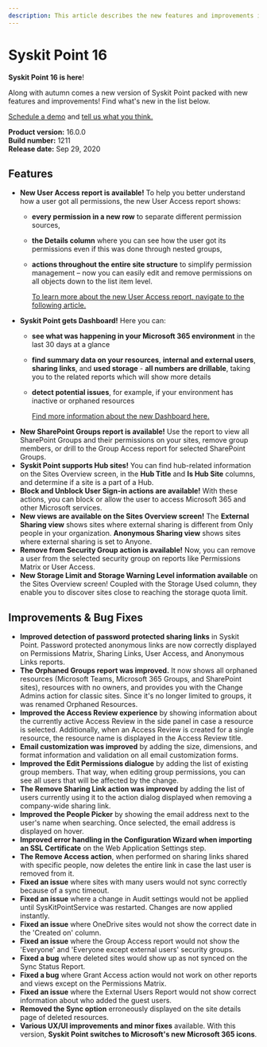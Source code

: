```yaml
---
description: This article describes the new features and improvements in Syskit Point version 16.
---
```


# Syskit Point 16

**Syskit Point 16 is here**!

Along with autumn comes a new version of Syskit Point packed with new features and improvements! Find what's new in the list below.

[Schedule a demo](https://www.syskit.com/products/point/request-a-demo/) and [tell us what you think.](https://www.syskit.com/company/contact-us/)

**Product version:** 16.0.0  
**Build number:** 1211  
**Release date:** Sep 29, 2020

## Features

* **New User Access report is available!** To help you better understand how a user got all permissions, the new User Access report shows:
  * **every permission in a new row** to separate different permission sources, 
  * **the Details column** where you can see how the user got its permissions even if this was done through nested groups, 
  * **actions throughout the entire site structure** to simplify permission management – now you can easily edit and remove permissions on all objects down to the list item level.

    [To learn more about the new User Access report, navigate to the following article.](../access-management/check-access-for-specific-user.md)
* **Syskit Point gets Dashboard!** Here you can:
  * **see what was happening in your Microsoft 365 environment** in the last 30 days at a glance  
  * **find summary data on your resources**, **internal and external users**, **sharing links**, and **used storage** - **all numbers are drillable**, taking you to the related reports which will show more details 
  * **detect potential issues**, for example, if your environment has inactive or orphaned resources
  
    [Find more information about the new Dashboard here.](../microsoft365-inventory/explore-your-microsoft-365-dashboard.md)
* **New SharePoint Groups report is available!** Use the report to view all SharePoint Groups and their permissions on your sites, remove group members, or drill to the Group Access report for selected SharePoint Groups.
* **Syskit Point supports Hub sites!** You can find hub-related information on the Sites Overview screen, in the **Hub Title** and **Is Hub Site** columns, and determine if a site is a part of a Hub.
* **Block and Unblock User Sign-in actions are available!** With these actions, you can block or allow the user to access Microsoft 365 and other Microsoft services.
* **New views are available on the Sites Overview screen!** The **External Sharing view** shows sites where external sharing is different from Only people in your organization. **Anonymous Sharing view** shows sites where external sharing is set to Anyone.
* **Remove from Security Group action is available!** Now, you can remove a user from the selected security group on reports like Permissions Matrix or User Access.
* **New Storage Limit and Storage Warning Level information available** on the Sites Overview screen! Coupled with the Storage Used column, they enable you to discover sites close to reaching the storage quota limit.

## Improvements & Bug Fixes

* **Improved detection of password protected sharing links** in Syskit Point. Password protected anonymous links are now correctly displayed on Permissions Matrix, Sharing Links, User Access, and Anonymous Links reports.
* **The Orphaned Groups report was improved.** It now shows all orphaned resources \(Microsoft Teams, Microsoft 365 Groups, and SharePoint sites\), resources with no owners, and provides you with the Change Admins action for classic sites. Since it's no longer limited to groups, it was renamed Orphaned Resources.
* **Improved the Access Review experience** by showing information about the currently active Access Review in the side panel in case a resource is selected. Additionally, when an Access Review is created for a single resource, the resource name is displayed in the Access Review title.
* **Email customization was improved** by adding the size, dimensions, and format information and validation on all email customization forms.
* **Improved the Edit Permissions dialogue** by adding the list of existing group members. That way, when editing group permissions, you can see all users that will be affected by the change.
* **The Remove Sharing Link action was improved** by adding the list of users currently using it to the action dialog displayed when removing a company-wide sharing link.
* **Improved the People Picker** by showing the email address next to the user's name when searching. Once selected, the email address is displayed on hover.
* **Improved error handling in the Configuration Wizard when importing an SSL Certificate** on the Web Application Settings step.
* **The Remove Access action**, when performed on sharing links shared with specific people, now deletes the entire link in case the last user is removed from it.
* **Fixed an issue** where sites with many users would not sync correctly because of a sync timeout.
* **Fixed an issue** where a change in Audit settings would not be applied until SysKitPointService was restarted. Changes are now applied instantly.
* **Fixed an issue** where OneDrive sites would not show the correct date in the 'Created on' column.
* **Fixed an issue** where the Group Access report would not show the 'Everyone' and 'Everyone except external users' security groups.
* **Fixed a bug** where deleted sites would show up as not synced on the Sync Status Report.
* **Fixed a bug** where Grant Access action would not work on other reports and views except on the Permissions Matrix.
* **Fixed an issue** where the External Users Report would not show correct information about who added the guest users.
* **Removed the Sync option** erroneously displayed on the site details page of deleted resources.
* **Various UX/UI improvements and minor fixes** available. With this version, **Syskit Point switches to Microsoft's new Microsoft 365 icons**.

